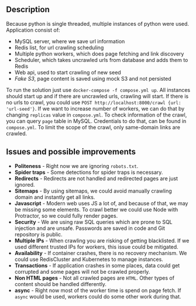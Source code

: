 ## Description

Because python is single threaded, multiple instances of python were used. Application consist of:

- MySQL server, where we save url information
- Redis list, for url crawling scheduling
- Multiple python workers, which does page fetching and link discovery
- Scheduler, which takes uncrawled urls from database and adds them to Redis
- Web api, used to start crawling of new seed
- _Fake S3_, page content is saved using mock S3 and not persisted

To run the solution just use `docker-compose -f compose.yml up`. All instances should start up and if there are
uncrawled urls, crawling will start. If there is no urls to crawl, you could
use `POST http://localhost:8000/crawl {url: 'url-seed'}`. If we want to increase number of workers, we can do that by
changing `replicas` value in `compose.yml`. To check information of the crawl, you can query `page` table in MySQL.
Credentials to do that, can be found in `compose.yml`. To limit the scope of the crawl, only same-domain links are
crawled.

## Issues and possible improvements

- **Politeness** - Right now we are ignoring `robots.txt`.
- **Spider traps** - Some detections for spider traps is necessary.
- **Redirects** - Redirects are not handled and redirected pages are just ignored.
- **Sitemaps** - By using sitemaps, we could avoid manually crawling domain and instantly get all links.
- **Javascript** - Modern web uses JS a lot of, and because of that, we may be missing some elements. To crawl better we
  could use Node with Protractor, so we could fully render pages.
- **Security** - We are using raw SQL queries which are prone to SQL injection and are unsafe. Passwords are saved in
  code and Git repository is public.
- **Multiple IPs** - When crawling you are risking of getting blacklisted. If we used different trusted IPs for workers,
  this issue could be mitigated.
- **Availability** - If container crashes, there is no recovery mechanism. We could use RedisCluster and Kubernetes to
  manage instances.
- **Transactions** - If application crashes in some places, data could get corrupted and some pages will not be crawled
  properly.
- **Non HTML pages** - Not all crawled pages are `HTML`. Other types of content should be handled differently.
- **async** - Right now most of the worker time is spend on page fetch. If `async` would be used, workers could do some
  other work during that.

